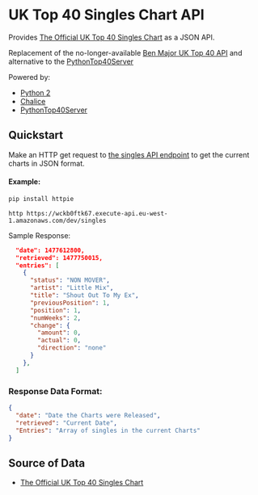 # UK Top 40 Singles Chart API

Provides [The Official UK Top 40 Singles Chart](www.bbc.co.uk/radio1/chart/singles/) as a JSON API.

Replacement of the no-longer-available
[Ben Major UK Top 40 API](https://web.archive.org/web/20140418084450/http://ben-major.co.uk/labs/top40/api/singles)
and alternative to the [PythonTop40Server](https://pythontop40server.herokuapp.com)

Powered by:
 - [Python 2](https://www.python.org/)
 - [Chalice](https://github.com/awslabs/chalice)
 - [PythonTop40Server](https://bitbucket.org/dannygoodall/pythontop40server)


 ## Quickstart

 Make an HTTP get request to [the singles API endpoint](https://wckb0ftk67.execute-api.eu-west-1.amazonaws.com/dev/singles) to get the current charts in JSON format.

 #### Example:

 ```sh
pip install httpie
```

```
http https://wckb0ftk67.execute-api.eu-west-1.amazonaws.com/dev/singles
 ```

 Sample Response:
 ```json
   "date": 1477612800,
   "retrieved": 1477750015,
   "entries": [
     {
       "status": "NON MOVER",
       "artist": "Little Mix",
       "title": "Shout Out To My Ex",
       "previousPosition": 1,
       "position": 1,
       "numWeeks": 2,
       "change": {
         "amount": 0,
         "actual": 0,
         "direction": "none"
       }
     },
   ]
 ```

 ### Response Data Format:

 ```json
 {
   "date": "Date the Charts were Released",
   "retrieved": "Current Date",
   "Entries": "Array of singles in the current Charts"
 }
 ```

## Source of Data
 - [The Official UK Top 40 Singles Chart](https://www.bbc.co.uk/radio1/chart/singles/print)
